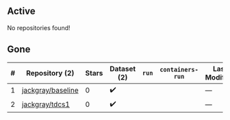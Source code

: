 ## Active
No repositories found!

## Gone
| # | Repository (2) | Stars | Dataset (2) | `run` | `containers-run` | Last Modified |
| --- | --- | --- | --- | --- | --- | --- |
| 1 | [jackgray/baseline](https://github.com/jackgray/baseline) | 0 | :heavy_check_mark: |  |  | — |
| 2 | [jackgray/tdcs1](https://github.com/jackgray/tdcs1) | 0 | :heavy_check_mark: |  |  | — |
